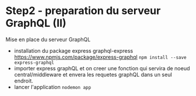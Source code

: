 # Step2 - preparation du serveur GraphQL (II)

Mise en place du serveur GraphQL  

- installation du package express graphql-express   
https://www.npmjs.com/package/express-graphql
``` npm install --save express-graphql ```
- importer express graphQL et on creer une fonction qui servira de noeud central/middleware et envera les requetes graphQL dans un seul endroit. 
- lancer l'application 
```nodemon app```

